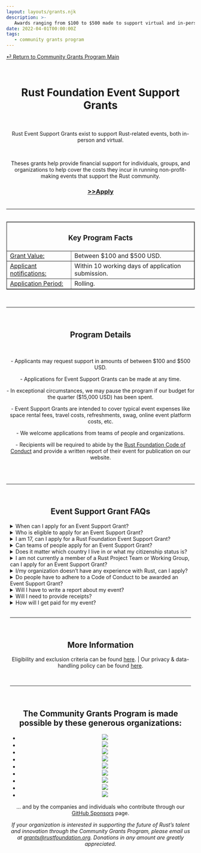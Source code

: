 ```yaml
---
layout: layouts/grants.njk
description: >-
   Awards ranging from $100 to $500 made to support virtual and in-person events benefitting the Rust ecosystem.
date: 2022-04-01T00:00:00Z
tags:
   - community grants program
---
```

[⏎ Return to Community Grants Program Main](/grants/)

<br>
<center><h1>Rust Foundation Event Support Grants</h1>
<div>
<br>
<p>Rust Event Support Grants exist to support Rust-related events, both in-person and virtual.</p>
<br>
<p>Theses grants help provide financial support for individuals, groups, and organizations to help cover the costs they incur in running non-profit-making events that support the Rust community.</p>
<h3><center><a href="https://app.smarterselect.com/programs/80971-Rust-Foundation">>>Apply</a>
<br>
<br>
<hr>

<center><table>
<table border="”4″"><th colspan="2"><h3>Key Program Facts</h3></th>
  <tr>
    <td><u>Grant Value:</u></td>
    <td>Between $100 and $500 USD.</td>
  </tr>
  <tr>
    <td><u>Applicant notifications:</u</td>
    <td>Within 10 working days of application submission.</td>
  </tr>
  <tr>
    <td><u>Application Period:</u></td>
    <td>Rolling.</td> 
  </tr>
 </table></center>
</div>
<br>
<hr>
<br>
<div><center><h2>Program Details</h2></center>
<br>

<style>
.detail1, .detail3, .detail5,{
  display: inline-block;
  padding: 10px 10px;
  margin: 20px;
  vertical-align: top;
}
.detail2, .detail4, .detail6, {
  display: inline-block;  
  padding: 10px 10px;
  margin: 20px;
  vertical-align: top;
  }
</style>

<center><div class="detail1"><p>- Applicants may request support in amounts of between $100 and $500 USD.</p></div>

<div class="detail2"><p>- Applications for Event Support Grants can be made at any time.</p></div>

<div class="detail3"><p>- In exceptional circumstances, we may pause the program if our budget for the quarter ($15,000 USD) has been spent. </p></div>

<div class="detail4"><p>- Event Support Grants are intended to cover typical event expenses like space rental fees, travel costs, refreshments, swag, online event platform costs, etc.</p></div>

<div class="detail5"><p>- We welcome applications from teams of people and organizations.</p></div>

<div class="detail6"><p>- Recipients will be required to abide by the <a href="https://foundation.rust-lang.org/policies/code-of-conduct/">Rust Foundation Code of Conduct</a> and provide a written report of their event for publication on our website.</p></center></div>
<br>
<br>
<hr>
<br>
<center><h2>Event Support Grant FAQs</h2></center>

<style>
.details {
  text-align: left;
  margin: 10px;
  }

.details p {
  margin-bottom: 1em;
  line-height: normal;
}
    </style>

  <div class="details">

  <details>
    <summary>When can I apply for an Event Support Grant?</summary>
  <h3>The application is open on an ongoing basis.</h3>
</details>

<details>
  <summary>Who is eligible to apply for an Event Support Grant?</summary>
  <h3>Rust Event Support Grants are available to provide financial support for individuals, groups, and organizations to help cover the costs they incur in running events that support the Rust community.</h3>
</details>

<details>
  <summary>I am 17, can I apply for a Rust Foundation Event Support Grant?</summary>
  <h3>You have to be 18 or older. We need to be mindful of different countries’ child labor laws, and laws that mean people under the age of 18 can’t enter into legal contracts.</h3>
</details>

<details>
  <summary>Can teams of people apply for an Event Support Grant?</summary>
  <h3>Yes, we welcome applications from teams of people and organizations.</h3>
</details>

<details>
  <summary>Does it matter which country I live in or what my citizenship status is?</summary>
  <h3>No, but you (or your organization) must be able to legally receive funds from the USA to receive an Event Support grant.</h3>
</details>

<details>
  <summary>I am not currently a member of a Rust Project Team or Working Group, can I apply for an Event Support Grant?</summary>
  <h3>Yes.</h3>
</details>

<details>
  <summary>I/my organization doesn’t have any experience with Rust, can I apply?</summary>
  <h3>Experience with running events – particularly events for open source communities – is more important than experience with Rust. But in order to demonstrate that your event will be a success, we'll expect you to show us how well you're connected to your local Rust users.</h3>
</details>

<details>
  <summary>Do people have to adhere to a Code of Conduct to be awarded an Event Support Grant?</summary>
  <h3>Yes, you have to adhere to the <a href="https://foundation.rust-lang.org/policies/code-of-conduct/">Rust Foundation Code of Conduct</a>.</h3>
</details>

<details>
  <summary>Will I have to write a report about my event?</summary>
  <h3>Yes, you will have to provide a brief written report about your event, for publication on the Rust Foundation website.</h3></details>
  
  <details>
  <summary>Will I need to provide receipts?</summary>
  <h3>Yes, after the event you will need to provide a report showing how the grant was spent, with copies of receipts. If you don’t spend all of the grant money on your event, you will have to return the balance to the Foundation.</h3>
</details>

<details>
  <summary>How will I get paid for my event?</summary>
  <h3>We typically pay via direct bank transfers.</h3>
</details>
<br>
<hr>
<br>

<center><h2>More Information</h2></center>

<p><center>Eligibility and exclusion criteria can be found <a href="/grants-eligibility/">here</a>. | Our privacy & data-handling policy can be found <a href="/policies/privacy-policy/">here</a>.

</p></center>
<br>

---
<br>

<center><h2>The Community Grants Program is made possible by these generous organizations:</h2></center>

<center><ul class="donorslist"><li><a href="https://www.activision.com/"><img src="/img/grants/activision.png" /></a></li><li><a href="https://aws.amazon.com/"><img src="/img/member/aws.png" /></a></li><li><a href="https://www.cargurus.com/"><img src="/img/grants/cargurus.png" /></a></li><li><a href="https://www.frontendmasters.com/"><img src="/img/grants/frontendmasters.png" /></a></li><li><a href="https://google.com/"><img src="/img/member/google.png" /></a></li><li><a href="https://www.huawei.com/"><img src="/img/member/huawei.png" /></a></li><li><a href="https://replit.com/"><img src="/img/grants/replit.png" /></a></li><li><a href="https://www.tag1consulting.com/"><img src="/img/member/tag1.png" /></a></li><li><a href="https://zama.ai/"><img src="/img/member/zama.png" /></a></li></ul></center>

<center><p>... and by the companies and individuals who contribute through our <a href="https://github.com/sponsors/rustfoundation">GitHub Sponsors</a> page.</p></center>

<center><p><i>If your organization is interested in supporting the future of Rust’s talent and innovation through the Community Grants Program, please email us at <a href="mailto:grants@rustfoundation.org">grants@rustfoundation.org</a>. Donations in any amount are greatly appreciated.</i></p></center>

</section>
